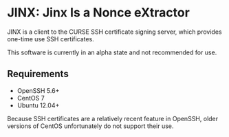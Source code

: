 # JINX: Jinx Is a Nonce eXtractor

JINX is a client to the CURSE SSH certificate signing server, which provides one-time use SSH certificates.

This software is currently in an alpha state and not recommended for use.

Requirements
------------
* OpenSSH 5.6+  
* CentOS 7
* Ubuntu 12.04+

Because SSH certificates are a relatively recent feature in OpenSSH, older versions of CentOS unfortunately do not support their use.
